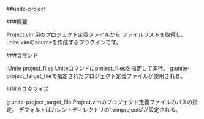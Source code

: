 ##unite-project


###概要

Project.vim用のプロジェクト定義ファイルから
ファイルリストを取得し、unite.vimのsourceを作成するプラグインです。


###コマンド

:Unite project_files
    Uniteコマンドにproject_filesを指定して実行。
    g:unite-project_target_fileで指定されたプロジェクト定義ファイルが使用される。


###カスタマイズ

g:unite-project_target_file
Project.vimのプロジェクト定義ファイルのパスの指定。
デフォルトはカレントディレクトリの'.vimprojects'が設定される。
